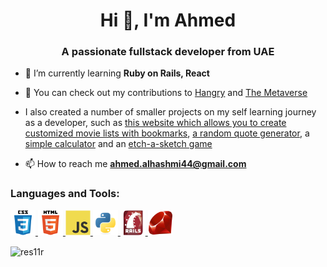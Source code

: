 <h1 align="center">Hi 👋, I'm Ahmed</h1>
<h3 align="center">A passionate fullstack developer from UAE</h3>

- 🌱 I’m currently learning **Ruby on Rails, React**

- 👯 You can check out my contributions to [Hangry](https://github.com/eisalserkal/hangry) and [The Metaverse](https://github.com/eisalserkal/the-metaverse)

- I also created a number of smaller projects on my self learning journey as a developer, such as [this website which allows you to create customized movie lists with bookmarks](https://github.com/res11r/rails-watch-list/),
[a random quote generator](https://github.com/res11r/Project-1-Random-Quote-Generator), a [simple calculator](https://github.com/res11r/calculator) and an [etch-a-sketch game](https://github.com/res11r/etch-a-sketch)

- 📫 How to reach me **ahmed.alhashmi44@gmail.com**

<p align="left">
</p>

<h3 align="left">Languages and Tools:</h3>
<p align="left"> <a href="https://www.w3schools.com/css/" target="_blank" rel="noreferrer"> <img src="https://raw.githubusercontent.com/devicons/devicon/master/icons/css3/css3-original-wordmark.svg" alt="css3" width="40" height="40"/> </a> <a href="https://www.w3.org/html/" target="_blank" rel="noreferrer"> <img src="https://raw.githubusercontent.com/devicons/devicon/master/icons/html5/html5-original-wordmark.svg" alt="html5" width="40" height="40"/> </a> <a href="https://developer.mozilla.org/en-US/docs/Web/JavaScript" target="_blank" rel="noreferrer"> <img src="https://raw.githubusercontent.com/devicons/devicon/master/icons/javascript/javascript-original.svg" alt="javascript" width="40" height="40"/> </a> <a href="https://www.python.org" target="_blank" rel="noreferrer"> <img src="https://raw.githubusercontent.com/devicons/devicon/master/icons/python/python-original.svg" alt="python" width="40" height="40"/> </a> <a href="https://rubyonrails.org" target="_blank" rel="noreferrer"> <img src="https://raw.githubusercontent.com/devicons/devicon/master/icons/rails/rails-original-wordmark.svg" alt="rails" width="40" height="40"/> </a> <a href="https://www.ruby-lang.org/en/" target="_blank" rel="noreferrer"> <img src="https://raw.githubusercontent.com/devicons/devicon/master/icons/ruby/ruby-original.svg" alt="ruby" width="40" height="40"/> </a> </p>

<p><img align="center" src="https://github-readme-stats.vercel.app/api/top-langs?username=res11r&show_icons=true&locale=en&layout=compact" alt="res11r" /></p>
